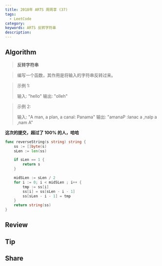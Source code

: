 ```yaml
---
title: 2018年 ARTS 周周享 (37)
tags:
  - LeetCode
category:
keywords: ARTS 反转字符串
description:
---
```


## Algorithm

> **反转字符串**

> 编写一个函数，其作用是将输入的字符串反转过来。

> 示例 1:
> 
> 输入: "hello"
> 输出: "olleh"

> 示例 2:
> 
> 输入: "A man, a plan, a canal: Panama"
> 输出: "amanaP :lanac a ,nalp a ,nam A"

**这次的提交，超过了 100% 的人，哈哈**
```go
func reverseString(s string) string {
    ss := []byte(s)
    sLen := len(ss)

    if sLen == 1 {
        return s
    }

    midSLen := sLen / 2
    for i := 0; i < midSLen ; i++ {
        tmp := ss[i]
        ss[i] = ss[sLen - i - 1]
        ss[sLen - i - 1] = tmp
    }
    return string(ss)
}
```

## Review

## Tip

## Share
